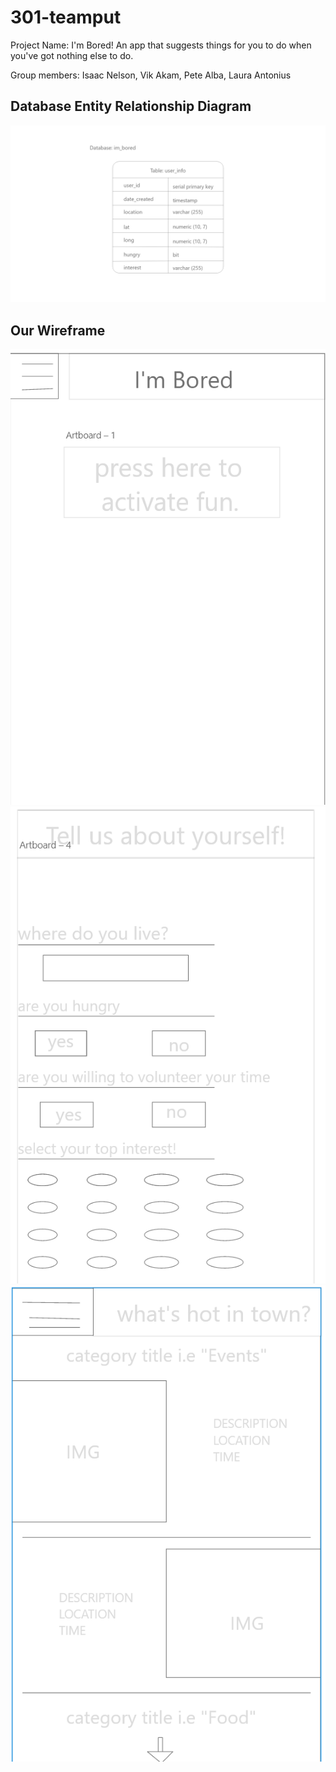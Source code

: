 # 301-teamput

Project Name: I'm Bored! An app that suggests things for you to do when you've got nothing else to do.

Group members: Isaac Nelson, Vik Akam, Pete Alba, Laura Antonius

## Database Entity Relationship Diagram

![Database ERD](database_erd_img/database_ERD.png)

## Our Wireframe

![frame1](wireframe-imgs/wire1.png)
![frame1](wireframe-imgs/wire3.png)
![frame1](wireframe-imgs/wire2.png)
